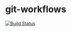 # git-workflows

[![Build Status](http://ec2-54-86-145-63.compute-1.amazonaws.com/api/badges/CityOfBoston/git-workflows/status.svg)](http://ec2-54-86-145-63.compute-1.amazonaws.com/CityOfBoston/git-workflows)
